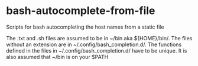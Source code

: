 # bash-autocomplete-from-file
Scripts for bash autocompleting the host names from a static file

The .txt and .sh files are assumed to be in ~/bin aka ${HOME}/bin/. The files without an extension are in ~/.config/bash_completion.d/.
The functions defined in the files in ~/.config/bash_completion.d/ have to be unique.
It is also assumed that ~/bin is on your $PATH
